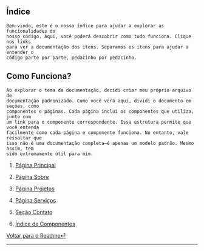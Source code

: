 
## Índice

```
Bem-vindo, este é o nosso índice para ajudar a explorar as funcionalidades do 
nosso código. Aqui, você poderá descobrir como tudo funciona. Clique nos links 
para ver a documentação dos itens. Separamos os itens para ajudar a entender o 
código parte por parte, pedacinho por pedacinho.
```

## Como Funciona?

```
Ao explorar o tema da documentação, decidi criar meu próprio arquivo de 
documentação padronizado. Como você verá aqui, dividi o documento em seções, como 
componentes e páginas. Cada página inclui os componentes que utiliza, junto com 
um link para o componente correspondente. Essa estrutura permite que você entenda 
facilmente como cada página e componente funciona. No entanto, vale ressaltar que 
isso não é uma documentação completa—é apenas um modelo padrão. Mesmo assim, tem 
sido extremamente útil para mim.
```

1. [Página Principal](./Pages/MainPage.md)

2. [Página Sobre](./Pages/SobrePage.md)

3. [Página Projetos](./Pages/ProjetosPage.md)

4. [Página Serviços](./Pages/ServicosPage.md)

5. [Seção Contato](./Pages/ContatoSection.md)

6. [Índice de Componentes](./ComponentsIndex.md)

[Voltar para o Readme⏎](../README.md)

---
